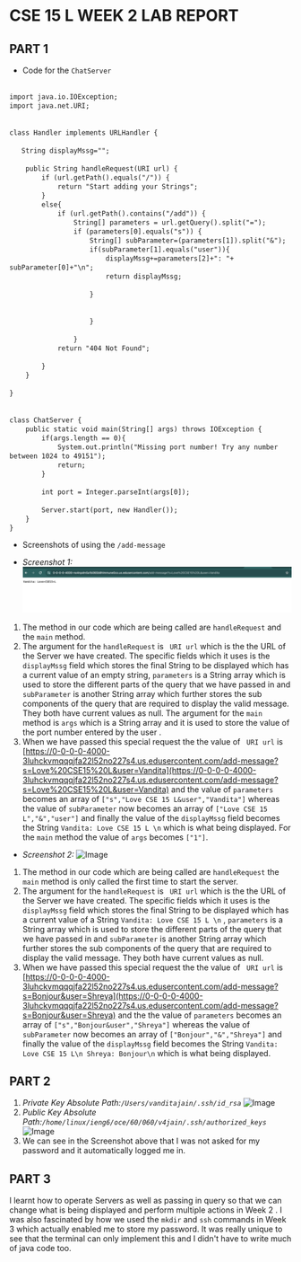 # CSE 15 L WEEK 2 LAB REPORT 

## PART 1 

* Code for the ```ChatServer```

```

import java.io.IOException;
import java.net.URI;


class Handler implements URLHandler {

   String displayMssg="";
    
    public String handleRequest(URI url) {
        if (url.getPath().equals("/")) {
            return "Start adding your Strings";
        }
        else{
            if (url.getPath().contains("/add")) {
                String[] parameters = url.getQuery().split("=");
                if (parameters[0].equals("s")) {
                    String[] subParameter=(parameters[1]).split("&");
                    if(subParameter[1].equals("user")){
                        displayMssg+=parameters[2]+": "+ subParameter[0]+"\n";
                        return displayMssg;

                    }
                    
                    
                    }
                
                }
            return "404 Not Found";
        
        }
    }
        
}


class ChatServer {
    public static void main(String[] args) throws IOException {
        if(args.length == 0){
            System.out.println("Missing port number! Try any number between 1024 to 49151");
            return;
        }

        int port = Integer.parseInt(args[0]);

        Server.start(port, new Handler());
    }
}

```
* Screenshots of using the ```/add-message```
  
* *Screenshot 1:*
 ![Image](add1.png)
1. The method in our code which are being called are ```handleRequest``` and the ```main``` method.
2. The argument for the ```handleRequest``` is ``` URI url``` which is the the URL of the Server we have created. The specific fields which it uses is the ```displayMssg``` field which stores the final String to be displayed which has a current value of an empty string, ```parameters``` is a String array which is used to store the different parts of the query that we have passed in and ```subParameter``` is another String array which further stores the sub components of the query that are required to display the valid message. They both have current values as null. The argument for the ```main``` method is ```args``` which is a String array and it is used to store the value of the port number entered by the user  .
3.  When we have passed this special request the the value of ``` URI url``` is [https://0-0-0-0-4000-3luhckvmqqqjfa22l52no227s4.us.edusercontent.com/add-message?s=Love%20CSE15%20L&user=Vandita](https://0-0-0-0-4000-3luhckvmqqqjfa22l52no227s4.us.edusercontent.com/add-message?s=Love%20CSE15%20L&user=Vandita) and the value of ```parameters``` becomes an array of
```["s","Love CSE 15 L&user","Vandita"]``` whereas the value of ```subParameter``` now becomes an array of ```["Love CSE 15 L","&","user"]``` and finally the value of the ```displayMssg``` field becomes the String ```Vandita: Love CSE 15 L \n``` which is what being displayed. For the ```main``` method the value of ```args``` becomes ```["1"]```.
    
* *Screenshot 2:*
![Image](add2.png)
1. The method in our code which are being called are ```handleRequest``` the ```main``` method is only called the first time to start the server.
2. The argument for the ```handleRequest``` is ``` URI url``` which is the the URL of the Server we have created. The specific fields which it uses is the ```displayMssg``` field which stores the final String to be displayed which has a current value of a String ```Vandita: Love CSE 15 L \n``` , ```parameters``` is a String array which is used to store the different parts of the query that we have passed in and ```subParameter``` is another String array which further stores the sub components of the query that are required to display the valid message. They both have current values as null.
3. When we have passed this special request the the value of ``` URI url``` is [https://0-0-0-0-4000-3luhckvmqqqjfa22l52no227s4.us.edusercontent.com/add-message?s=Bonjour&user=Shreya](https://0-0-0-0-4000-3luhckvmqqqjfa22l52no227s4.us.edusercontent.com/add-message?s=Bonjour&user=Shreya) and the the value of ```parameters``` becomes an array of ```["s","Bonjour&user","Shreya"]``` whereas the value of ```subParameter``` now becomes an array of ```["Bonjour","&","Shreya"]``` and finally the value of the ```displayMssg``` field becomes the String ```Vandita: Love CSE 15 L\n Shreya: Bonjour\n``` which is what being displayed.

## PART 2
1. *Private Key Absolute Path:```/Users/vanditajain/.ssh/id_rsa```*
   ![Image](private.png)
2. *Public Key Absolute Path:```/home/linux/ieng6/oce/60/060/v4jain/.ssh/authorized_keys```*
   ![Image](public.png)
3. We can see in the Screenshot above that I was not asked for my password and it automatically logged me in.
## PART 3
I learnt how to operate Servers as well as passing in query so that we can change what is being displayed and perform multiple actions in Week 2 . I was also fascinated by how we used the ```mkdir``` and ```ssh``` commands in Week 3 which actually enabled me to store my password. It was really unique to see that the terminal can only implement this and I didn't have to write much of java code too.
